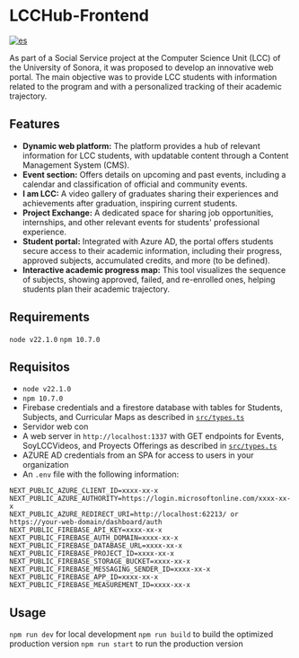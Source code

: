 # LCCHub-Frontend
[![es](https://img.shields.io/badge/lang-es-yellow.svg)](https://github.com/enriquegiottonini/lcchub-dev/main/README.MD)

As part of a Social Service project at the Computer Science Unit (LCC) of the University of Sonora, 
it was proposed to develop an innovative web portal.
The main objective was to provide LCC students with information related to the program and
with a personalized tracking of their academic trajectory.

## Features
- **Dynamic web platform:** The platform provides a hub of relevant information for LCC students, with updatable content through a Content Management System (CMS).
- **Event section:** Offers details on upcoming and past events, including a calendar and classification of official and community events.
- **I am LCC:** A video gallery of graduates sharing their experiences and achievements after graduation, inspiring current students.
- **Project Exchange:** A dedicated space for sharing job opportunities, internships, and other relevant events for students' professional experience.
- **Student portal:** Integrated with Azure AD, the portal offers students secure access to their academic information, including their progress, approved subjects, accumulated credits, and more (to be defined).
- **Interactive academic progress map:** This tool visualizes the sequence of subjects, showing approved, failed, and re-enrolled ones, helping students plan their academic trajectory.

## Requirements
`node v22.1.0`
`npm 10.7.0`
## Requisitos
- `node v22.1.0`
- `npm 10.7.0`
- Firebase credentials and a firestore database with tables for Students, Subjects, and Curricular Maps as described in [`src/types.ts`](https://github.com/enriquegiottonini/lcchub-dev/blob/main/src/lib/types.ts)
- Servidor web con 
- A web server in `http://localhost:1337` with GET endpoints for Events, SoyLCCVideos, and Proyects Offerings as described in [`src/types.ts`](https://github.com/enriquegiottonini/lcchub-dev/blob/main/src/lib/types.ts)
- AZURE AD credentials from an SPA for access to users in your organization
- An `.env` file with the following information:
```.env
NEXT_PUBLIC_AZURE_CLIENT_ID=xxxx-xx-x
NEXT_PUBLIC_AZURE_AUTHORITY=https://login.microsoftonline.com/xxxx-xx-x
NEXT_PUBLIC_AZURE_REDIRECT_URI=http://localhost:62213/ or https://your-web-domain/dashboard/auth
NEXT_PUBLIC_FIREBASE_API_KEY=xxxx-xx-x
NEXT_PUBLIC_FIREBASE_AUTH_DOMAIN=xxxx-xx-x
NEXT_PUBLIC_FIREBASE_DATABASE_URL=xxxx-xx-x
NEXT_PUBLIC_FIREBASE_PROJECT_ID=xxxx-xx-x
NEXT_PUBLIC_FIREBASE_STORAGE_BUCKET=xxxx-xx-x
NEXT_PUBLIC_FIREBASE_MESSAGING_SENDER_ID=xxxx-xx-x
NEXT_PUBLIC_FIREBASE_APP_ID=xxxx-xx-x
NEXT_PUBLIC_FIREBASE_MEASUREMENT_ID=xxxx-xx-x
```

## Usage
`npm run dev` for local development
`npm run build` to build the optimized production version
`npm run start` to run the production version
